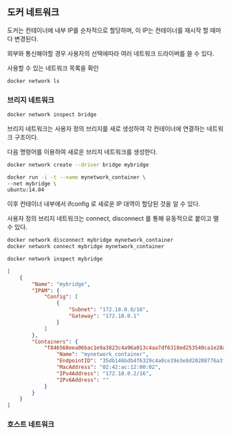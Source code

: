## 도커 네트워크 

도커는 컨테이너에 내부 IP를 순차적으로 할당하며, 이 IP는 컨테이너를 재시작 할 때마다 변경된다.

외부와 통신해야할 경우 사용자의 선택에따라 여러 네트워크 드라이버를 쓸 수 있다.

사용할 수 있는 네트워크 목록을 확인 

```bash
docker network ls
```

### 브리지 네트워크

```bash
docker network inspect bridge
```

브리지 네트워크는 사용자 정의 브리지를 새로 생성하여 각 컨테이너에 연결하는 네트워크 구조이다.

다음 명령어를 이용하여 새로운 브리지 네트워크를 생성한다.

```bash
docker network create --driver bridge mybridge
```

```bash
docker run -i -t --name mynetwork_container \
--net mybridge \
ubuntu:14.04
```

이후 컨테이너 내부에서 ifconfig 로 새로운 IP 대역이 할당된 것을 알 수 있다.

사용자 정의 브리지 네트워크는 connect, disconnect 를 통해 유동적으로 붙이고 뗄 수 있다.

```bash
docker network disconnect mybridge mynetwork_container
docker network connect mybridge mynetwork_container
```

```bash
docker network inspect mybridge
```

```json
[
    {
        "Name": "mybridge",
        "IPAM": {
            "Config": [
                {
                    "Subnet": "172.18.0.0/16",
                    "Gateway": "172.18.0.1"
                }
            ]
        },
        "Containers": {
            "f846568eea06bac1e9a3823c4a96a013c4aa7df6318ed253540ca1e28a434fef": {
                "Name": "mynetwork_container",
                "EndpointID": "35db146bdb4f6329c4a0ce19e3e8d20208776a3fbabf74ca19211f474e17428e",
                "MacAddress": "02:42:ac:12:00:02",
                "IPv4Address": "172.18.0.2/16",
                "IPv6Address": ""
            }
        }
    }
]
```

### 호스트 네트워크

